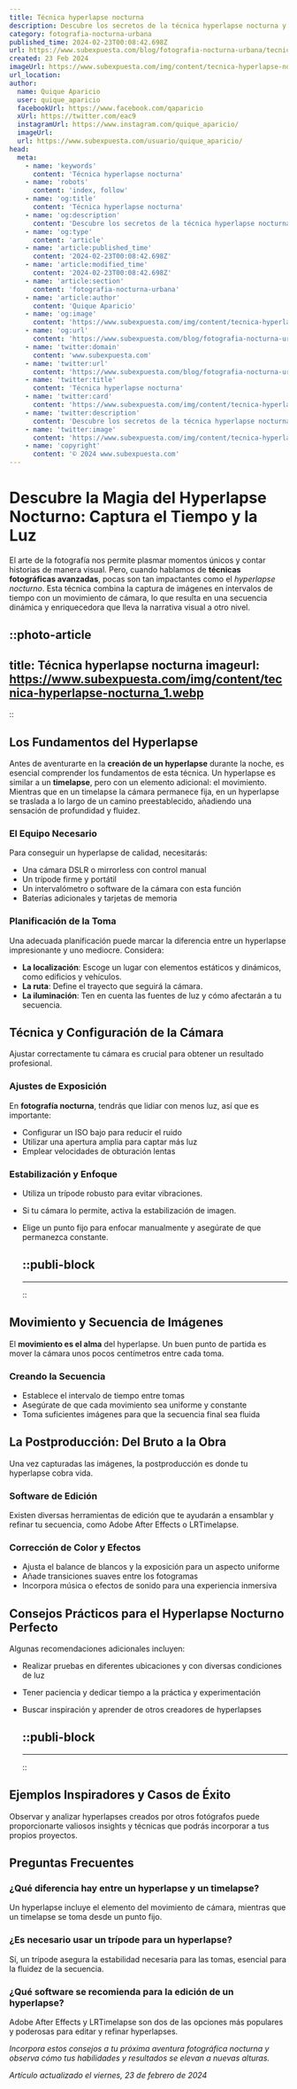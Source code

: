 ```yaml
---
title: Técnica hyperlapse nocturna
description: Descubre los secretos de la técnica hyperlapse nocturna y captura la belleza del cielo estrellado en movimiento con nuestros consejos expertos.
category: fotografia-nocturna-urbana
published_time: 2024-02-23T00:08:42.698Z
url: https://www.subexpuesta.com/blog/fotografia-nocturna-urbana/tecnica-hyperlapse-nocturna
created: 23 Feb 2024
imageUrl: https://www.subexpuesta.com/img/content/tecnica-hyperlapse-nocturna_1.webp
url_location:
author:
  name: Quique Aparicio
  user: quique_aparicio
  facebookUrl: https://www.facebook.com/qaparicio
  xUrl: https://twitter.com/eac9
  instagramUrl: https://www.instagram.com/quique_aparicio/
  imageUrl: 
  url: https://www.subexpuesta.com/usuario/quique_aparicio/
head:
  meta:
    - name: 'keywords'
      content: 'Técnica hyperlapse nocturna'
    - name: 'robots'
      content: 'index, follow'
    - name: 'og:title'
      content: 'Técnica hyperlapse nocturna'
    - name: 'og:description'
      content: 'Descubre los secretos de la técnica hyperlapse nocturna y captura la belleza del cielo estrellado en movimiento con nuestros consejos expertos.'
    - name: 'og:type'
      content: 'article'
    - name: 'article:published_time'
      content: '2024-02-23T00:08:42.698Z'
    - name: 'article:modified_time'
      content: '2024-02-23T00:08:42.698Z'
    - name: 'article:section'
      content: 'fotografia-nocturna-urbana'
    - name: 'article:author'
      content: 'Quique Aparicio'
    - name: 'og:image'
      content: 'https://www.subexpuesta.com/img/content/tecnica-hyperlapse-nocturna_1.webp'
    - name: 'og:url'
      content: 'https://www.subexpuesta.com/blog/fotografia-nocturna-urbana/tecnica-hyperlapse-nocturna'
    - name: 'twitter:domain'
      content: 'www.subexpuesta.com'
    - name: 'twitter:url'
      content: 'https://www.subexpuesta.com/blog/fotografia-nocturna-urbana/tecnica-hyperlapse-nocturna'
    - name: 'twitter:title'
      content: 'Técnica hyperlapse nocturna'
    - name: 'twitter:card'
      content: 'https://www.subexpuesta.com/img/content/tecnica-hyperlapse-nocturna_1.webp'
    - name: 'twitter:description'
      content: 'Descubre los secretos de la técnica hyperlapse nocturna y captura la belleza del cielo estrellado en movimiento con nuestros consejos expertos.'
    - name: 'twitter:image'
      content: 'https://www.subexpuesta.com/img/content/tecnica-hyperlapse-nocturna_1.webp'
    - name: 'copyright'
      content: '© 2024 www.subexpuesta.com'
---
```

# Descubre la Magia del Hyperlapse Nocturno: Captura el Tiempo y la Luz

El arte de la fotografía nos permite plasmar momentos únicos y contar historias de manera visual. Pero, cuando hablamos de **técnicas fotográficas avanzadas**, pocas son tan impactantes como el *hyperlapse nocturno*. Esta técnica combina la captura de imágenes en intervalos de tiempo con un movimiento de cámara, lo que resulta en una secuencia dinámica y enriquecedora que lleva la narrativa visual a otro nivel.


::photo-article
---
title: Técnica hyperlapse nocturna
imageurl: https://www.subexpuesta.com/img/content/tecnica-hyperlapse-nocturna_1.webp
---
::



## Los Fundamentos del Hyperlapse

Antes de aventurarte en la **creación de un hyperlapse** durante la noche, es esencial comprender los fundamentos de esta técnica. Un hyperlapse es similar a un **timelapse**, pero con un elemento adicional: el movimiento. Mientras que en un timelapse la cámara permanece fija, en un hyperlapse se traslada a lo largo de un camino preestablecido, añadiendo una sensación de profundidad y fluidez.

### El Equipo Necesario

Para conseguir un hyperlapse de calidad, necesitarás:

- Una cámara DSLR o mirrorless con control manual
- Un trípode firme y portátil
- Un intervalómetro o software de la cámara con esta función
- Baterías adicionales y tarjetas de memoria

### Planificación de la Toma

Una adecuada planificación puede marcar la diferencia entre un hyperlapse impresionante y uno mediocre. Considera:

- **La localización**: Escoge un lugar con elementos estáticos y dinámicos, como edificios y vehículos.
- **La ruta**: Define el trayecto que seguirá la cámara.
- **La iluminación**: Ten en cuenta las fuentes de luz y cómo afectarán a tu secuencia.

## Técnica y Configuración de la Cámara

Ajustar correctamente tu cámara es crucial para obtener un resultado profesional. 

### Ajustes de Exposición

En **fotografía nocturna**, tendrás que lidiar con menos luz, así que es importante:

- Configurar un ISO bajo para reducir el ruido
- Utilizar una apertura amplia para captar más luz
- Emplear velocidades de obturación lentas

### Estabilización y Enfoque

- Utiliza un trípode robusto para evitar vibraciones.
- Si tu cámara lo permite, activa la estabilización de imagen.
- Elige un punto fijo para enfocar manualmente y asegúrate de que permanezca constante.


  ::publi-block
  ---
  ---
  ::
  
  

## Movimiento y Secuencia de Imágenes

El **movimiento es el alma** del hyperlapse. Un buen punto de partida es mover la cámara unos pocos centímetros entre cada toma.

### Creando la Secuencia

- Establece el intervalo de tiempo entre tomas
- Asegúrate de que cada movimiento sea uniforme y constante
- Toma suficientes imágenes para que la secuencia final sea fluida

## La Postproducción: Del Bruto a la Obra

Una vez capturadas las imágenes, la postproducción es donde tu hyperlapse cobra vida.

### Software de Edición

Existen diversas herramientas de edición que te ayudarán a ensamblar y refinar tu secuencia, como Adobe After Effects o LRTimelapse.

### Corrección de Color y Efectos

- Ajusta el balance de blancos y la exposición para un aspecto uniforme
- Añade transiciones suaves entre los fotogramas
- Incorpora música o efectos de sonido para una experiencia inmersiva

## Consejos Prácticos para el Hyperlapse Nocturno Perfecto

Algunas recomendaciones adicionales incluyen:

- Realizar pruebas en diferentes ubicaciones y con diversas condiciones de luz
- Tener paciencia y dedicar tiempo a la práctica y experimentación
- Buscar inspiración y aprender de otros creadores de hyperlapses


  ::publi-block
  ---
  ---
  ::
  
  

## Ejemplos Inspiradores y Casos de Éxito

Observar y analizar hyperlapses creados por otros fotógrafos puede proporcionarte valiosos insights y técnicas que podrás incorporar a tus propios proyectos.

## Preguntas Frecuentes

### ¿Qué diferencia hay entre un hyperlapse y un timelapse?
Un hyperlapse incluye el elemento del movimiento de cámara, mientras que un timelapse se toma desde un punto fijo.

### ¿Es necesario usar un trípode para un hyperlapse?
Sí, un trípode asegura la estabilidad necesaria para las tomas, esencial para la fluidez de la secuencia.

### ¿Qué software se recomienda para la edición de un hyperlapse?
Adobe After Effects y LRTimelapse son dos de las opciones más populares y poderosas para editar y refinar hyperlapses.

*Incorpora estos consejos a tu próxima aventura fotográfica nocturna y observa cómo tus habilidades y resultados se elevan a nuevas alturas.*

_Artículo actualizado el viernes, 23 de febrero de 2024_